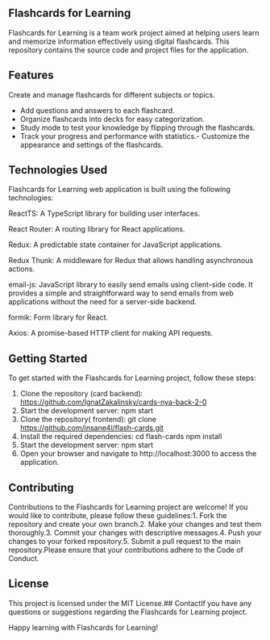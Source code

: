 ## Flashcards for Learning

Flashcards for Learning is a team work project aimed at helping users learn and memorize information effectively using digital flashcards. This repository contains the source code and project files for the application.

## Features

Create and manage flashcards for different subjects or topics.
- Add questions and answers to each flashcard.
-  Organize flashcards into decks for easy categorization.
-  Study mode to test your knowledge by flipping through the flashcards.
-  Track your progress and performance with statistics.- Customize the appearance and settings of the flashcards.

## Technologies Used
Flashcards for Learning web application is built using the following technologies:

ReactTS: A TypeScript library for building user interfaces.
<p>React Router: A routing library for React applications.</p>
<p>Redux: A predictable state container for JavaScript applications.</p>
<p>Redux Thunk: A middleware for Redux that allows handling asynchronous actions.</p>
<p>email-js: JavaScript library  to easily send emails using client-side code. It provides a simple and straightforward way to send emails from web applications without the need for a server-side backend.</p>
<p>formik: Form library for React.</p>
<p>Axios: A promise-based HTTP client for making API requests.</p>

## Getting Started
To get started with the Flashcards for Learning project, follow these steps:

1. Clone the repository (card backend): https://github.com/IgnatZakalinsky/cards-nya-back-2-0
2. Start the development server:      npm start
3. Clone the repository( frontend):   git clone https://github.com/insane4l/flash-cards.git
4. Install the required dependencies:   cd flash-cards npm install
5. Start the development server:      npm start
6. Open your browser and navigate to http://localhost:3000 to access the application.
## Contributing
Contributions to the Flashcards for Learning project are welcome! If you would like to contribute, please follow these guidelines:1. Fork the repository and create your own branch.2. Make your changes and test them thoroughly.3. Commit your changes with descriptive messages.4. Push your changes to your forked repository.5. Submit a pull request to the main repository.Please ensure that your contributions adhere to the Code of Conduct.
## License
This project is licensed under the MIT License.## ContactIf you have any questions or suggestions regarding the Flashcards for Learning project. 
<p>Happy learning with Flashcards for Learning!</p>